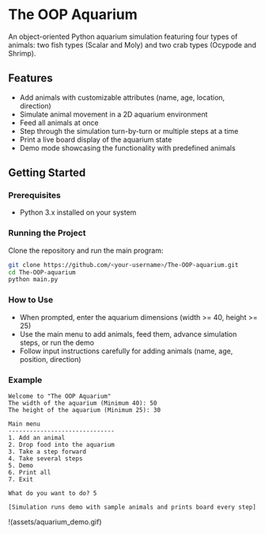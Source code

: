 # The OOP Aquarium

An object-oriented Python aquarium simulation featuring four types of animals: two fish types (Scalar and Moly) and two crab types (Ocypode and Shrimp).

## Features

- Add animals with customizable attributes (name, age, location, direction)
- Simulate animal movement in a 2D aquarium environment
- Feed all animals at once
- Step through the simulation turn-by-turn or multiple steps at a time
- Print a live board display of the aquarium state
- Demo mode showcasing the functionality with predefined animals

## Getting Started

### Prerequisites

- Python 3.x installed on your system

### Running the Project

Clone the repository and run the main program:

```bash
git clone https://github.com/<your-username>/The-OOP-aquarium.git
cd The-OOP-aquarium
python main.py
```


### How to Use
- When prompted, enter the aquarium dimensions (width >= 40, height >= 25)
- Use the main menu to add animals, feed them, advance simulation steps, or run the demo
- Follow input instructions carefully for adding animals (name, age, position, direction)


### Example
```plaintext
Welcome to "The OOP Aquarium"
The width of the aquarium (Minimum 40): 50
The height of the aquarium (Minimum 25): 30

Main menu
------------------------------
1. Add an animal
2. Drop food into the aquarium
3. Take a step forward
4. Take several steps
5. Demo
6. Print all
7. Exit

What do you want to do? 5

[Simulation runs demo with sample animals and prints board every step]
```

!(assets/aquarium_demo.gif)
